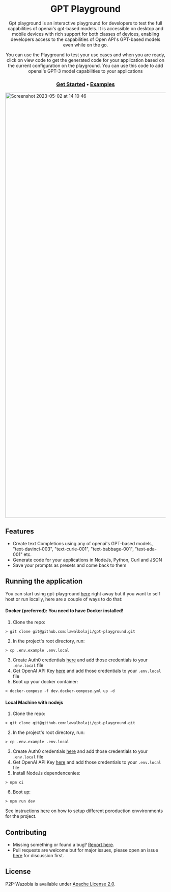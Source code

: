<h1 align="center">GPT Playground</h1>

<p align="center">Gpt playground is an interactive playground for developers to test the full capabilities of openai's gpt-based models. It is accessible on desktop and mobile  devices with rich support for both classes of devices, enabling developers access to the capabilities of Open API's GPT-based models even while on the go.</p>

<p align="center">You can use the Playground to test your use cases and when you are ready, click on view code to get the generated code for your application based on the current configuration on the playground. You can use this code to add openai's GPT-3 model capabilities to your applications</p>


<h3 align="center">
  <b><a href="https://gpt-playground-three.vercel.app/">Get Started</a></b>
  •
  <b><a href="https://platform.openai.com/examples">Examples</a></b> 
</h3>

<img width="1330" alt="Screenshot 2023-05-02 at 14 10 46" src="https://user-images.githubusercontent.com/22568024/235676168-360ce45f-5fff-4244-93e8-5f093958f22e.png">

## Features
- Create text Completions using any of openai's GPT-based models, "text-davinci-003", "text-curie-001", "text-babbage-001", "text-ada-001" etc.
- Generate code for your applications in NodeJs, Python, Curl and JSON
- Save your prompts as presets and come back to them

## Running the application

You can start using gpt-playground [here](https://gpt-playground-three.vercel.app/) right away but if you want to self host or run locally, here are a couple of ways to do that:

#### Docker (preferred): You need to have Docker installed!
1. Clone the repo:
```
> git clone git@github.com:lawalbolaji/gpt-playground.git
```
2. In the project's root directory, run:
```
> cp .env.example .env.local
```
3. Create Auth0 credentials [here](https://auth0.com/docs/quickstart/webapp/nextjs/01-login) and add those credentials to your `.env.local` file
4. Get OpenAI API Key [here](https://platform.openai.com/account/api-keys) and add those credentials to your `.env.local` file
5. Boot up your docker container:
```
> docker-compose -f dev.docker-compose.yml up -d
```

#### Local Machine with nodejs
1. Clone the repo:
```
> git clone git@github.com:lawalbolaji/gpt-playground.git
```
2. In the project's root directory, run:
```
> cp .env.example .env.local
```
3. Create Auth0 credentials [here](https://auth0.com/docs/quickstart/webapp/nextjs/01-login) and add those credentials to your `.env.local` file
4. Get OpenAI API Key [here](https://platform.openai.com/account/api-keys) and add those credentials to your `.env.local` file
5. Install NodeJs dependencenies:
```
> npm ci
```
6. Boot up:
```
> npm run dev
```

See instructions [here](https://github.com/lawalbolaji/gpt-playground/tree/main/deploy) on how to setup different poroduction envvironments for the project.

## Contributing
- Missing something or found a bug? [Report here](https://github.com/lawalbolaji/gpt-playground/issues).
- Pull requests are welcome but for major issues, please open an issue [here](https://github.com/lawalbolaji/gpt-playground/issues) for discussion first.

## License
P2P-Wazobia is available under [Apache License 2.0](https://github.com/lawalbolaji/gpt-playground/blob/main/LICENSE).
